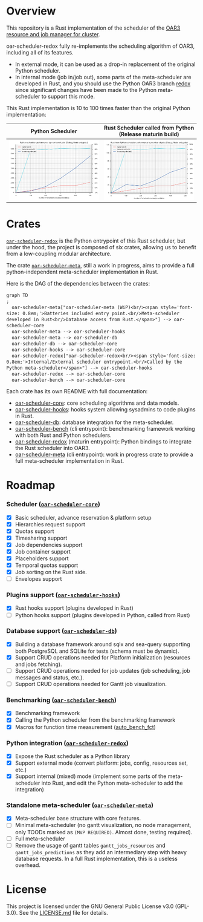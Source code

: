 # Overview

This repository is a Rust implementation of the scheduler of the [OAR3 resource and job manager for cluster](https://github.com/oar-team/oar3).

oar-scheduler-redox fully re-implements the scheduling algorithm of OAR3, including all of its features.

- In external mode, it can be used as a drop-in replacement of the original Python scheduler.
- In internal mode (job in/job out), some parts of the meta-scheduler are developed in Rust, and you should use the Python OAR3
  branch [redox](https://github.com/oar-team/oar3/tree/redox) since significant changes have been made to the Python meta-scheduler to support this
  mode.

This Rust implementation is 10 to 100 times faster than the original Python implementation:

|                                                                    Python Scheduler                                                                    |                                               Rust Scheduler called from Python (Release maturin build)                                                |
|:------------------------------------------------------------------------------------------------------------------------------------------------------:|:------------------------------------------------------------------------------------------------------------------------------------------------------:|
| <img src="https://raw.githubusercontent.com/oar-team/oar-scheduler-redox/main/oar-scheduler-bench/benchmarks/1_ts_debug_py-NodeOnly.svg" width="400"/> | <img src="https://raw.githubusercontent.com/oar-team/oar-scheduler-redox/main/oar-scheduler-bench/benchmarks/1_ts_debug_rp-NodeOnly.svg" width="400"/> |

# Crates

[`oar-scheduler-redox`](/oar-scheduler-redox) is the Python entrypoint of this Rust scheduler, but under the hood, the project is composed of six
crates, allowing us to benefit from a low-coupling modular architecture.

The crate [`oar-scheduler-meta`](/oar-scheduler-meta), still a work in progress, aims to provide a full python-independent meta-scheduler
implementation in Rust.

Here is the DAG of the dependencies between the crates:

```mermaid
graph TD
;
  oar-scheduler-meta["oar-scheduler-meta (WiP)<br/><span style='font-size: 0.8em;'>Batteries included entry point.<br/>Meta-scheduler developed in Rust<br/>Database access from Rust.</span>"] --> oar-scheduler-core
  oar-scheduler-meta --> oar-scheduler-hooks
  oar-scheduler-meta --> oar-scheduler-db
  oar-scheduler-db --> oar-scheduler-core
  oar-scheduler-hooks --> oar-scheduler-core
  oar-scheduler-redox["oar-scheduler-redox<br/><span style='font-size: 0.8em;'>Internal/External scheduler entrypoint.<br/>Called by the Python meta-scheduler</span>"] --> oar-scheduler-hooks
  oar-scheduler-redox --> oar-scheduler-core
  oar-scheduler-bench --> oar-scheduler-core
```

Each crate has its own README with full documentation:

- [oar-scheduler-core](/oar-scheduler-core): core scheduling algorithms and data models.
- [oar-scheduler-hooks](/oar-scheduler-hooks): hooks system allowing sysadmins to code plugins in Rust.
- [oar-scheduler-db](/oar-scheduler-db): database integration for the meta-scheduler.
- [oar-scheduler-bench](/oar-scheduler-bench) (cli entrypoint): benchmarking framework working with both Rust and Python schedulers.
- [oar-scheduler-redox](/oar-scheduler-redox) (maturin entrypoint): Python bindings to integrate the Rust scheduler into OAR3.
- [oar-scheduler-meta](/oar-scheduler-meta) (cli entrypoint): work in progress crate to provide a full meta-scheduler implementation in
  Rust.

# Roadmap

### Scheduler ([`oar-scheduler-core`](/oar-scheduler-core))

- [x] Basic scheduler, advance reservation & platform setup
- [x] Hierarchies request support
- [x] Quotas support
- [x] Timesharing support
- [x] Job dependencies support
- [x] Job container support
- [x] Placeholders support
- [x] Temporal quotas support
- [x] Job sorting on the Rust side.
- [ ] Envelopes support

### Plugins support ([`oar-scheduler-hooks`](/oar-scheduler-hooks))

- [x] Rust hooks support (plugins developed in Rust)
- [ ] Python hooks support (plugins developed in Python, called from Rust)

### Database support ([`oar-scheduler-db`](/oar-scheduler-db))

- [x] Building a database framework around sqlx and sea-query supporting both PostgreSQL and SQLite for tests (schema must be dynamic).
- [x] Support CRUD operations needed for Platform initialization (resources and jobs fetching).
- [ ] Support CRUD operations needed for job updates (job scheduling, job messages and status, etc.).
- [ ] Support CRUD operations needed for Gantt job visualization.

### Benchmarking ([`oar-scheduler-bench`](/oar-scheduler-bench))

- [x] Benchmarking framework
- [x] Calling the Python scheduler from the benchmarking framework
- [x] Macros for function time measurement ([auto_bench_fct](https://crates.io/crates/auto_bench_fct))

### Python integration ([`oar-scheduler-redox`](/oar-scheduler-redox))

- [x] Expose the Rust scheduler as a Python library
- [x] Support external mode (convert platform: jobs, config, resources set, etc.)
- [x] Support internal (mixed) mode (implement some parts of the meta-scheduler into Rust, and edit the Python meta-scheduler to add the integration)

### Standalone meta-scheduler ([`oar-scheduler-meta`](/oar-scheduler-meta))

- [x] Meta-scheduler base structure with core features.
- [ ] Minimal meta-scheduler (no gantt visualization, no node management, only TOODs marked as `(MVP REQUIRED)`. Almost done, testing required).
- [ ] Full meta-scheduler
- [ ] Remove the usage of gantt tables `gantt_jobs_resources` and `gantt_jobs_predictions` as they add an intermediary step with heavy
  database requests. In a full Rust implementation, this is a useless overhead.

# License

This project is licensed under the GNU General Public License v3.0 (GPL-3.0).
See the [LICENSE.md](LICENSE.md) file for details.
